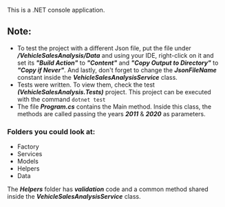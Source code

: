 This is a .NET console application.

## Note:
- To test the project with a different Json file, put the file under ***/VehicleSalesAnalysis/Data*** and using your IDE, right-click on it and set its ***"Build Action"*** to ***"Content"*** and ***"Copy Output to Directory"*** to ***"Copy if Never"***. And lastly, don't forget to change the ***JsonFileName*** constant inside the ***VehicleSalesAnalysisService*** class.
- Tests were written. To view them, check the test ***(VehicleSalesAnalysis.Tests)*** project. This project can be executed with the command ```dotnet test```
- The file ***Program.cs*** contains the Main method. Inside this class, the methods are called passing the years ***2011*** & ***2020*** as parameters.

### Folders you could look at:
- Factory
- Services
- Models
- Helpers
- Data

The ***Helpers*** folder has ***validation*** code and a common method shared inside the ***VehicleSalesAnalysisService*** class.